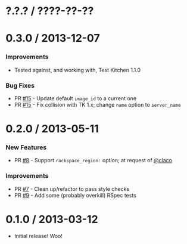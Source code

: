 # ?.?.? / ????-??-??

# 0.3.0 / 2013-12-07

### Improvements

* Tested against, and working with, Test Kitchen 1.1.0

### Bug Fixes

* PR [#15][] - Update default `image_id` to a current one
* PR [#15][] - Fix collision with TK 1.x; change `name` option to `server_name`

# 0.2.0 / 2013-05-11

### New Features

* PR [#8][] - Support `rackspace_region:` option; at request of [@claco][]

### Improvements

* PR [#7][] - Clean up/refactor to pass style checks
* PR [#9][] - Add some (probably overkill) RSpec tests

# 0.1.0 / 2013-03-12

* Initial release! Woo!

[#15]: https://github.com/RoboticCheese/kitchen-rackspace/pull/15
[#9]: https://github.com/RoboticCheese/kitchen-rackspace/pull/9
[#8]: https://github.com/RoboticCheese/kitchen-rackspace/pull/8
[#7]: https://github.com/RoboticCheese/kitchen-rackspace/pull/7

[@claco]: https://github.com/claco
